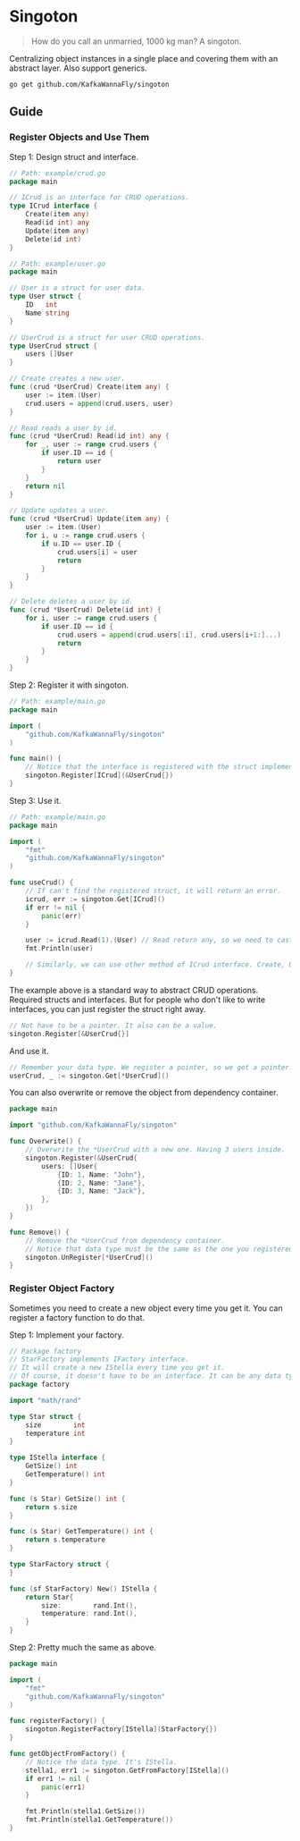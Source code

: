 # Singoton

> How do you call an unmarried, 1000 kg man? A singoton.

Centralizing object instances in a single place and covering them with an abstract layer. Also support generics.

```shell
go get github.com/KafkaWannaFly/singoton
```

## Guide

### Register Objects and Use Them
Step 1: Design struct and interface.
```go
// Path: example/crud.go
package main

// ICrud is an interface for CRUD operations.
type ICrud interface {
	Create(item any)
	Read(id int) any
	Update(item any)
	Delete(id int)
}
```

```go
// Path: example/user.go
package main

// User is a struct for user data.
type User struct {
    ID   int
    Name string
}

// UserCrud is a struct for user CRUD operations.
type UserCrud struct {
    users []User
}

// Create creates a new user.
func (crud *UserCrud) Create(item any) {
    user := item.(User)
    crud.users = append(crud.users, user)
}

// Read reads a user by id.
func (crud *UserCrud) Read(id int) any {
    for _, user := range crud.users {
        if user.ID == id {
            return user
        }
    }
    return nil
}

// Update updates a user.
func (crud *UserCrud) Update(item any) {
    user := item.(User)
    for i, u := range crud.users {
        if u.ID == user.ID {
            crud.users[i] = user
            return
        }
    }
}

// Delete deletes a user by id.
func (crud *UserCrud) Delete(id int) {
    for i, user := range crud.users {
        if user.ID == id {
            crud.users = append(crud.users[:i], crud.users[i+1:]...)
            return
        }
    }
}
```

Step 2: Register it with singoton.
```go
// Path: example/main.go
package main

import (
	"github.com/KafkaWannaFly/singoton"
)

func main() {
	// Notice that the interface is registered with the struct implementing it.
	singoton.Register[ICrud](&UserCrud{})
}

```

Step 3: Use it.

```go
// Path: example/main.go
package main

import (
	"fmt"
	"github.com/KafkaWannaFly/singoton"
)

func useCrud() {
	// If can't find the registered struct, it will return an error.
	icrud, err := singoton.Get[ICrud]()
	if err != nil {
		panic(err)
	}

	user := icrud.Read(1).(User) // Read return any, so we need to cast it to User.
	fmt.Println(user)

	// Similarly, we can use other method of ICrud interface. Create, Update, Delete.
}

```


The example above is a standard way to abstract CRUD operations. Required structs and interfaces. But for people who don't like to write interfaces, you can just register the struct right away.

```go
// Not have to be a pointer. It also can be a value.
singoton.Register[&UserCrud{}]
```
And use it.
```go
// Remember your data type. We register a pointer, so we get a pointer.
userCrud, _ := singoton.Get[*UserCrud]()
```

You can also overwrite or remove the object from dependency container.

```go
package main

import "github.com/KafkaWannaFly/singoton"

func Overwrite() {
	// Overwrite the *UserCrud with a new one. Having 3 users inside.
	singoton.Register(&UserCrud{
		users: []User{
			{ID: 1, Name: "John"},
			{ID: 2, Name: "Jane"},
			{ID: 3, Name: "Jack"},
		},
	})
}

func Remove() {
	// Remove the *UserCrud from dependency container.
	// Notice that data type must be the same as the one you registered.
	singoton.UnRegister[*UserCrud]()
}

```

### Register Object Factory

Sometimes you need to create a new object every time you get it. You can register a factory function to do that.

Step 1: Implement your factory.

```go
// Package factory 
// StarFactory implements IFactory interface.
// It will create a new IStella every time you get it.
// Of course, it doesn't have to be an interface. It can be any data type.
package factory

import "math/rand"

type Star struct {
	size        int
	temperature int
}

type IStella interface {
	GetSize() int
	GetTemperature() int
}

func (s Star) GetSize() int {
	return s.size
}

func (s Star) GetTemperature() int {
	return s.temperature
}

type StarFactory struct {
}

func (sf StarFactory) New() IStella {
	return Star{
		size:        rand.Int(),
		temperature: rand.Int(),
	}
}

```

Step 2: Pretty much the same as above.

```go
package main

import (
	"fmt"
	"github.com/KafkaWannaFly/singoton"
)

func registerFactory() {
	singoton.RegisterFactory[IStella](StarFactory{})
}

func getObjectFromFactory() {
	// Notice the data type. It's IStella.
	stella1, err1 := singoton.GetFromFactory[IStella]()
	if err1 != nil {
		panic(err1)
	}

	fmt.Println(stella1.GetSize())
	fmt.Println(stella1.GetTemperature())
}

```